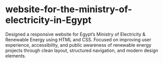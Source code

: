 # website-for-the-ministry-of-electricity-in-Egypt
Designed a responsive website for Egypt’s Ministry of Electricity &amp; Renewable Energy using HTML and CSS. Focused on improving user experience, accessibility, and public awareness of renewable energy projects through clean layout, structured navigation, and modern design elements.
